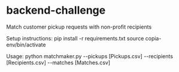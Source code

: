 # backend-challenge
Match customer pickup requests with non-profit recipients

Setup instructions:
pip install -r requirements.txt
source copia-env/bin/activate

Usage:
python matchmaker.py --pickups [Pickups.csv] --recipients [Recipients.csv] --matches [Matches.csv]


